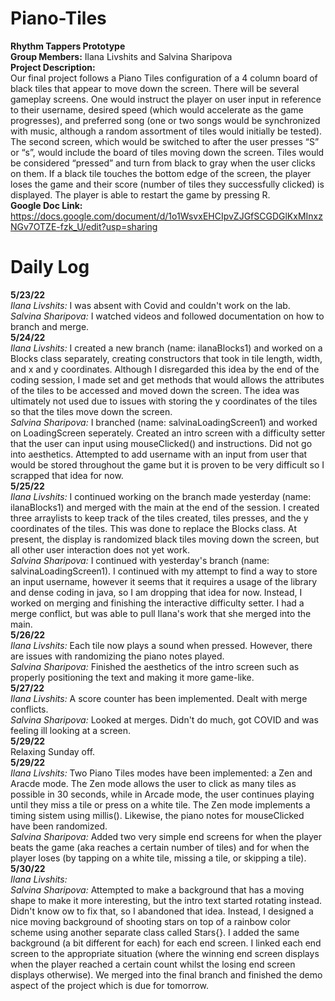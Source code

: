 # Piano-Tiles
**Rhythm Tappers Prototype** <br />
**Group Members:** Ilana Livshits and Salvina Sharipova <br />
**Project Description:** <br />
Our final project follows a Piano Tiles configuration of a 4 column board of black tiles that appear to move down the screen. There will be several gameplay screens. One would instruct the player on user input in reference to their username, desired speed (which would accelerate as the game progresses), and preferred song (one or two songs would be synchronized with music, although a random assortment of tiles would initially be tested). The second screen, which would be switched to after the user presses “S” or “s”, would include the board of tiles moving down the screen. Tiles would be considered “pressed” and turn from black to gray when the user clicks on them. If a black tile touches the bottom edge of the screen, the player loses the game and their score (number of tiles they successfully clicked) is displayed. The player is able to restart the game by pressing R. <br />
**Google Doc Link:** https://docs.google.com/document/d/1o1WsvxEHCIpvZJGfSCGDGlKxMInxzNGv7OTZE-fzk_U/edit?usp=sharing

# Daily Log
**5/23/22** <br />
*Ilana Livshits:* I was absent with Covid and couldn't work on the lab. <br />
*Salvina Sharipova:* I watched videos and followed documentation on how to branch and merge. <br />
**5/24/22** <br />
*Ilana Livshits:* I created a new branch (name: ilanaBlocks1) and worked on a Blocks class separately, creating constructors that took in tile length, width, and x and y coordinates. Although I disregarded this idea by the end of the coding session, I made set and get methods that would allows the attributes of the tiles to be accessed and moved down the screen. The idea was ultimately not used due to issues with storing the y coordinates of the tiles so that the tiles move down the screen. <br />
*Salvina Sharipova:* I branched (name: salvinaLoadingScreen1) and worked on LoadingScreen seperately. Created an intro screen with a difficulty setter that the user can input using mouseClicked() and instructions. Did not go into aesthetics. Attempted to add username with an input from user that would be stored throughout the game but it is proven to be very difficult so I scrapped that idea for now. <br />
**5/25/22** <br />
*Ilana Livshits:* I continued working on the branch made yesterday (name: ilanaBlocks1) and merged with the main at the end of the session. I created three arraylists to keep track of the tiles created, tiles presses, and the y coordinates of the tiles. This was done to replace the Blocks class. At present, the display is randomized black tiles moving down the screen, but all other user interaction does not yet work. <br />
*Salvina Sharipova:* I continued with yesterday's branch (name: salvinaLoadingScreen1). I continued with my attempt to find a way to store an input username, however it seems that it requires a usage of the library and dense coding in java, so I am dropping that idea for now. Instead, I worked on merging and finishing the interactive difficulty setter. I had a merge conflict, but was able to pull Ilana's work that she merged into the main. <br />
**5/26/22** <br />
*Ilana Livshits:* Each tile now plays a sound when pressed. However, there are issues with randomizing the piano notes played. <br />
*Salvina Sharipova:* Finished the aesthetics of the intro screen such as properly positioning the text and making it more game-like. <br />
**5/27/22** <br />
*Ilana Livshits:* A score counter has been implemented. Dealt with merge conflicts. <br /> 
*Salvina Sharipova:* Looked at merges. Didn't do much, got COVID and was feeling ill looking at a screen. <br />
**5/29/22** <br />
Relaxing Sunday off. <br />
**5/29/22** <br />
*Ilana Livshits:* Two Piano Tiles modes have been implemented: a Zen and Aracde mode. The Zen mode allows the user to click as many tiles as possible in 30 seconds, while in Arcade mode, the user continues playing until they miss a tile or press on a white tile. The Zen mode implements a timing sistem using millis(). Likewise, the piano notes for mouseClicked have been randomized. <br /> 
*Salvina Sharipova:* Added two very simple end screens for when the player beats the game (aka reaches a certain number of tiles) and for when the player loses (by tapping on a white tile, missing a tile, or skipping a tile). <br />
**5/30/22** <br />
*Ilana Livshits:* <br /> 
*Salvina Sharipova:* Attempted to make a background that has a moving shape to make it more interesting, but the intro text started rotating instead. Didn't know ow to fix that, so I abandoned that idea. Instead, I designed a nice moving background of shooting stars on top of a rainbow color scheme using another separate class called Stars{}. I added the same background (a bit different for each) for each end screen. I linked each end screen to the appropriate situation (where the winning end screen displays when the player reached a certain count whilst the losing end screen displays otherwise). We merged into the final branch and finished the demo aspect of the project which is due for tomorrow. <br />

